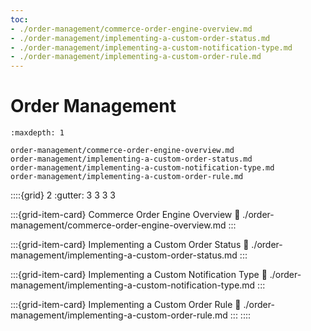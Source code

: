 ```yaml
---
toc:
- ./order-management/commerce-order-engine-overview.md
- ./order-management/implementing-a-custom-order-status.md
- ./order-management/implementing-a-custom-notification-type.md
- ./order-management/implementing-a-custom-order-rule.md
---
```

# Order Management

```{toctree}
:maxdepth: 1

order-management/commerce-order-engine-overview.md
order-management/implementing-a-custom-order-status.md
order-management/implementing-a-custom-notification-type.md
order-management/implementing-a-custom-order-rule.md
```

::::{grid} 2
:gutter: 3 3 3 3

:::{grid-item-card}  Commerce Order Engine Overview
:link: ./order-management/commerce-order-engine-overview.md
:::

:::{grid-item-card}  Implementing a Custom Order Status
:link: ./order-management/implementing-a-custom-order-status.md
:::

:::{grid-item-card}  Implementing a Custom Notification Type
:link: ./order-management/implementing-a-custom-notification-type.md
:::

:::{grid-item-card}  Implementing a Custom Order Rule
:link: ./order-management/implementing-a-custom-order-rule.md
:::
::::
